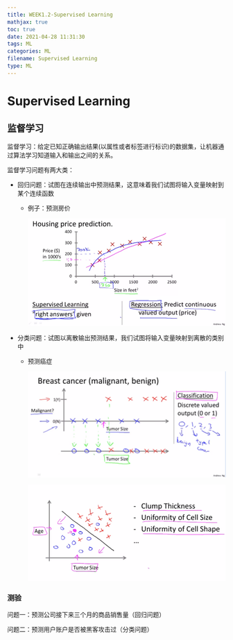 ```yaml
---
title: WEEK1.2-Supervised Learning
mathjax: true
toc: true
date: 2021-04-28 11:31:30
tags: ML
categories: ML
filename: Supervised Learning
type: ML
---
```


# Supervised Learning

## 监督学习

监督学习：给定已知正确输出结果(以属性或者标签进行标识)的数据集，让机器通过算法学习知道输入和输出之间的关系。

监督学习问题有两大类：<!--more -->

- 回归问题：试图在连续输出中预测结果，这意味着我们试图将输入变量映射到某个连续函数

  - 例子：预测房价

    ![image-20210419104818772](WEEK1-Supervised-Learning/image-20210419104818772.png)

    

- 分类问题：试图以离散输出预测结果，我们试图将输入变量映射到离散的类别中

  - 预测癌症

    ![image-20210419105010405](WEEK1-Supervised-Learning/image-20210419105010405.png)

    ![image-20210419105105352](WEEK1-Supervised-Learning/image-20210419105105352.png)

### 测验

问题一：预测公司接下来三个月的商品销售量（回归问题）

问题二：预测用户账户是否被黑客攻击过（分类问题）

